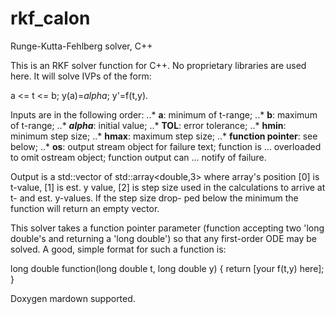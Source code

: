 # rkf_calon
Runge-Kutta-Fehlberg solver, C++

This is an RKF solver function for C++. No proprietary libraries
are used here. It will solve IVPs of the form:

a <= t <= b; y(a)=*alpha*; y'=f(t,y).

Inputs are in the following order:
..* **a**: minimum of t-range;
..* **b**: maximum of t-range;
..* **_alpha_**: initial value;
..* **TOL**: error tolerance;
..* **hmin**: minimum step size;
..* **hmax**: maximum step size;
..* **function pointer**: see below;
..* **os**: output stream object for failure text; function is 
...        overloaded to omit ostream object; function output can
...        notify of failure.

Output is a std::vector of std::array<double,3> where array's position
[0] is t-value, [1] is est. y value, [2] is step size used in the
calculations to arrive at t- and est. y-values. If the step size drop-
ped below the minimum the function will return an empty vector.


This solver takes a function pointer parameter (function accepting two
'long double's and returning a 'long double') so that any first-order
ODE may be solved. A good, simple format for such a function is:

long double function(long double t, long double y) {
  return [your f(t,y) here];
}

Doxygen mardown supported.

